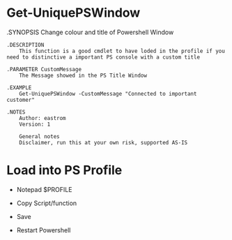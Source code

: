 # Get-UniquePSWindow



.SYNOPSIS
        Change colour and title of Powershell Window

    .DESCRIPTION
        This function is a good cmdlet to have loded in the profile if you need to distinctive a important PS console with a custom title

    .PARAMETER CustomMessage
        The Message showed in the PS Title Window

    .EXAMPLE
        Get-UniquePSWindow -CustomMessage "Connected to important customer"

    .NOTES
        Author: eastrom
        Version: 1

        General notes
        Disclaimer, run this at your own risk, supported AS-IS



# Load into PS Profile

* Notepad $PROFILE

* Copy Script/function

* Save

* Restart Powershell